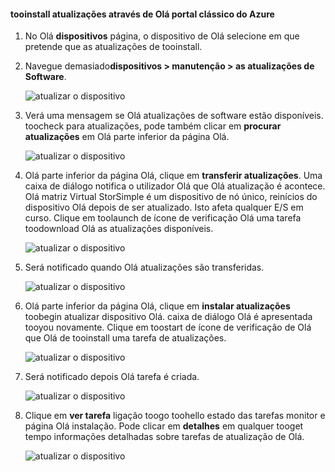 <!--author=alkohli last changed: 09/02/16 -->

#### <a name="tooinstall-updates-via-hello-azure-classic-portal"></a>tooinstall atualizações através de Olá portal clássico do Azure
1. No Olá **dispositivos** página, o dispositivo de Olá selecione em que pretende que as atualizações de tooinstall.
2. Navegue demasiado**dispositivos > manutenção > as atualizações de Software**.
   
    ![atualizar o dispositivo](../includes/media/storsimple-ova-install-update-via-portal/azupdate1m.png)  
3. Verá uma mensagem se Olá atualizações de software estão disponíveis. toocheck para atualizações, pode também clicar em **procurar atualizações** em Olá parte inferior da página Olá.
   
    ![atualizar o dispositivo](../includes/media/storsimple-ova-install-update-via-portal/azupdate2m.png)
4. Olá parte inferior da página Olá, clique em **transferir atualizações**. Uma caixa de diálogo notifica o utilizador Olá que Olá atualização é acontece. Olá matriz Virtual StorSimple é um dispositivo de nó único, reinícios do dispositivo Olá depois de ser atualizado. Isto afeta qualquer E/S em curso. Clique em toolaunch de ícone de verificação Olá uma tarefa toodownload Olá as atualizações disponíveis. 
   
    ![atualizar o dispositivo](../includes/media/storsimple-ova-install-update-via-portal/azupdate3m.png)
5. Será notificado quando Olá atualizações são transferidas. 
   
    ![atualizar o dispositivo](../includes/media/storsimple-ova-install-update-via-portal/azupdate6m.png)
6. Olá parte inferior da página Olá, clique em **instalar atualizações** toobegin atualizar dispositivo Olá. caixa de diálogo Olá é apresentada tooyou novamente. Clique em toostart de ícone de verificação de Olá que Olá de tooinstall uma tarefa de atualizações. 
   
    ![atualizar o dispositivo](../includes/media/storsimple-ova-install-update-via-portal/azupdate7m.png) 
7. Será notificado depois Olá tarefa é criada. 
   
    ![atualizar o dispositivo](../includes/media/storsimple-ova-install-update-via-portal/azupdate8m.png)
8. Clique em **ver tarefa** ligação toogo toohello estado das tarefas monitor e página Olá instalação. Pode clicar em **detalhes** em qualquer tooget tempo informações detalhadas sobre tarefas de atualização de Olá. 
   
    ![atualizar o dispositivo](../includes/media/storsimple-ova-install-update-via-portal/azupdate9m.png)

